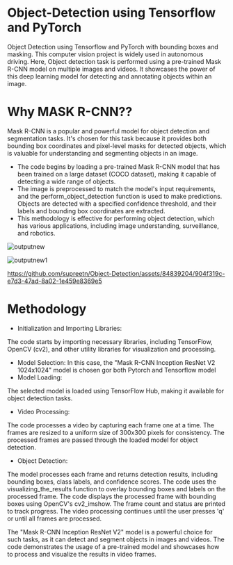 # Object-Detection using Tensorflow and PyTorch
Object Detection using Tensorflow and PyTorch with bounding boxes and masking. This computer vision project is widely used in autonomous driving. Here, Object detection task is performed using a pre-trained Mask R-CNN model on multiple images and videos. It showcases the power of this deep learning model for detecting and annotating objects within an image.
# Why MASK R-CNN??
Mask R-CNN is a popular and powerful model for object detection and segmentation tasks. It's chosen for this task because it provides both bounding box coordinates and pixel-level masks for detected objects, which is valuable for understanding and segmenting objects in an image.
- The code begins by loading a pre-trained Mask R-CNN model that has been trained on a large dataset (COCO dataset), making it capable of detecting a wide range of objects.
- The image is preprocessed to match the model's input requirements, and the perform_object_detection function is used to make predictions. Objects are detected with a specified confidence threshold, and their labels and bounding box coordinates are extracted.
- This methodology is effective for performing object detection, which has various applications, including image understanding, surveillance, and robotics.

![outputnew](https://github.com/supreetn/Object-Detection/assets/84839204/08056b1e-a652-4433-a331-8449f259108a)

![outputnew1](https://github.com/supreetn/Object-Detection/assets/84839204/17efb2d1-9121-4727-b7fe-59e7a0a1fdfa)

https://github.com/supreetn/Object-Detection/assets/84839204/904f319c-e7d3-47ad-8a02-1e459e8369e5

# Methodology

- Initialization and Importing Libraries:

The code starts by importing necessary libraries, including TensorFlow, OpenCV (cv2), and other utility libraries for visualization and processing.
- Model Selection:
 In this case, the "Mask R-CNN Inception ResNet V2 1024x1024" model is chosen gor both Pytorch and Tensorflow model
- Model Loading:

The selected model is loaded using TensorFlow Hub, making it available for object detection tasks.
- Video Processing:

The code processes a video by capturing each frame one at a time.
The frames are resized to a uniform size of 300x300 pixels for consistency.
The processed frames are passed through the loaded model for object detection.
- Object Detection:

The model processes each frame and returns detection results, including bounding boxes, class labels, and confidence scores.
The code uses the visualizing_the_results function to overlay bounding boxes and labels on the processed frame.
The code displays the processed frame with bounding boxes using OpenCV's cv2_imshow.
The frame count and status are printed to track progress.
The video processing continues until the user presses 'q' or until all frames are processed.

The "Mask R-CNN Inception ResNet V2" model is a powerful choice for such tasks, as it can detect and segment objects in images and videos. The code demonstrates the usage of a pre-trained model and showcases how to process and visualize the results in video frames.






